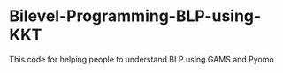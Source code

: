 # Bilevel-Programming-BLP-using-KKT
This code for helping people to understand BLP using GAMS and Pyomo
